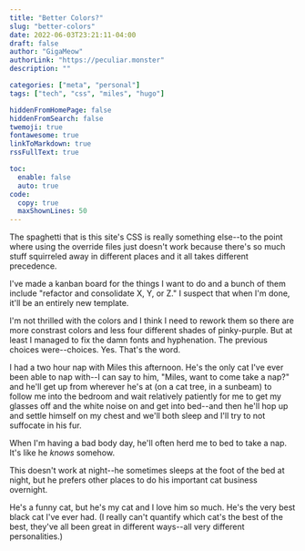 ```yaml
---
title: "Better Colors?"
slug: "better-colors"
date: 2022-06-03T23:21:11-04:00
draft: false
author: "GigaMeow"
authorLink: "https://peculiar.monster"
description: ""

categories: ["meta", "personal"]
tags: ["tech", "css", "miles", "hugo"]

hiddenFromHomePage: false
hiddenFromSearch: false
twemoji: true
fontawesome: true
linkToMarkdown: true
rssFullText: true

toc:
  enable: false
  auto: true
code:
  copy: true
  maxShownLines: 50
---
```

The spaghetti that is this site's CSS is really something else--to the point where using the override files just doesn't work because there's so much stuff squirreled away in different places and it all takes different precedence.

I've made a kanban board for the things I want to do and a bunch of them include "refactor and consolidate X, Y, or Z." I suspect that when I'm done, it'll be an entirely new template.

I'm not thrilled with the colors and I think I need to rework them so there are more constrast colors and less four different shades of pinky-purple. But at least I managed to fix the damn fonts and hyphenation. The previous choices were--choices. Yes. That's the word.

I had a two hour nap with Miles this afternoon. He's the only cat I've ever been able to nap with--I can say to him, "Miles, want to come take a nap?" and he'll get up from wherever he's at (on a cat tree, in a sunbeam) to follow me into the bedroom and wait relatively patiently for me to get my glasses off and the white noise on and get into bed--and then he'll hop up and settle himself on my chest and we'll both sleep and I'll try to not suffocate in his fur.

When I'm having a bad body day, he'll often herd me to bed to take a nap. It's like he *knows* somehow.

This doesn't work at night--he sometimes sleeps at the foot of the bed at night, but he prefers other places to do his important cat business overnight.

He's a funny cat, but he's my cat and I love him so much. He's the very best black cat I've ever had. (I really can't quantify which cat's the best of the best, they've all been great in different ways--all very different personalities.)
